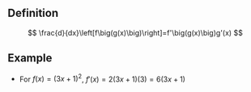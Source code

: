 ## Definition

$$
\frac{d}{dx}\left[f\big(g(x)\big)\right]=f'\big(g(x)\big)g'(x)
$$

## Example

- For $f(x)=(3x+1)^2$, $f'(x)=2(3x+1)(3)=6(3x+1)$
